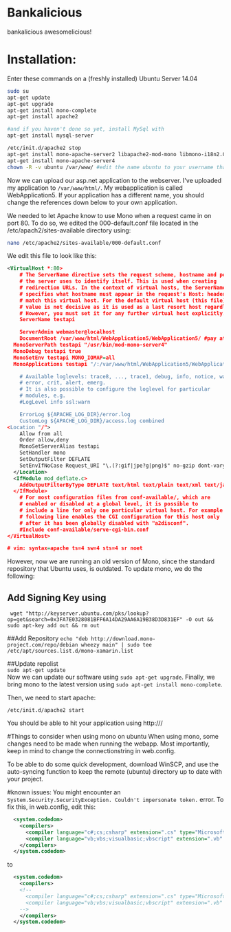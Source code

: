 # Bankalicious
bankalicious awesomelicious!

# Installation:
Enter these commands on a (freshly installed) Ubuntu Server 14.04
``` bash
sudo su
apt-get update
apt-get upgrade
apt-get install mono-complete
apt-get install apache2

#and if you haven't done so yet, install MySql with
apt-get install mysql-server

/etc/init.d/apache2 stop
apt-get install mono-apache-server2 libapache2-mod-mono libmono-i18n2.0-cil
apt-get install mono-apache-server4
chown -R -v ubuntu /var/www/ #edit the name ubuntu to your username that you use on the server
```

Now we can upload our asp.net application to the webserver. I've uploaded my application to `/var/www/html/`. My webapplication is called WebApplication5. If your application has a different name, you should change the references down below to your own application. 

We needed to let Apache know to use Mono when a request came in on port 80.  To do so, we edited the 000-default.conf file located in the /etc/apach2/sites-available directory using:
``` bash
nano /etc/apache2/sites-available/000-default.conf
```

We edit this file to look like this:
``` xml
<VirtualHost *:80>
	# The ServerName directive sets the request scheme, hostname and port that
	# the server uses to identify itself. This is used when creating
	# redirection URLs. In the context of virtual hosts, the ServerName
	# specifies what hostname must appear in the request's Host: header to
	# match this virtual host. For the default virtual host (this file) this
	# value is not decisive as it is used as a last resort host regardless.
	# However, you must set it for any further virtual host explicitly.
	ServerName testapi

	ServerAdmin webmaster@localhost
	DocumentRoot /var/www/html/WebApplication5/WebApplication5/ #pay attention that this directory exists. This path should point to the location of where your bin/ resides
  MonoServerPath testapi "/usr/bin/mod-mono-server4"
  MonoDebug testapi true
  MonoSetEnv testapi MONO_IOMAP=all
  MonoApplications testapi "/:/var/www/html/WebApplication5/WebApplication5/ #pay attention that this directory exists. This path should point to the location of where your bin/ resides

	# Available loglevels: trace8, ..., trace1, debug, info, notice, warn,
	# error, crit, alert, emerg.
	# It is also possible to configure the loglevel for particular
	# modules, e.g.
	#LogLevel info ssl:warn

	ErrorLog ${APACHE_LOG_DIR}/error.log
	CustomLog ${APACHE_LOG_DIR}/access.log combined
<Location "/">
    Allow from all
    Order allow,deny
    MonoSetServerAlias testapi
    SetHandler mono
    SetOutputFilter DEFLATE
    SetEnvIfNoCase Request_URI "\.(?:gif|jpe?g|png)$" no-gzip dont-vary
  </Location>
  <IfModule mod_deflate.c>
    AddOutputFilterByType DEFLATE text/html text/plain text/xml text/javascript
  </IfModule>
	# For most configuration files from conf-available/, which are
	# enabled or disabled at a global level, it is possible to
	# include a line for only one particular virtual host. For example the
	# following line enables the CGI configuration for this host only
	# after it has been globally disabled with "a2disconf".
	#Include conf-available/serve-cgi-bin.conf
</VirtualHost>

# vim: syntax=apache ts=4 sw=4 sts=4 sr noet
```

However, now we are running an old version of Mono, since the standard repository that Ubuntu uses, is outdated. To update mono, we do the following:

## Add Signing Key using 

``` wget "http://keyserver.ubuntu.com/pks/lookup?op=get&search=0x3FA7E0328081BFF6A14DA29AA6A19B38D3D831EF" -O out && sudo apt-key add out && rm out```

##Add Repository
```echo "deb http://download.mono-project.com/repo/debian wheezy main" | sudo tee /etc/apt/sources.list.d/mono-xamarin.list  ```
  
##Update repolist  
 `sudo apt-get update  `  
Now we can update our software using `sudo apt-get upgrade`. Finally, we bring mono to the latest version using `sudo apt-get install mono-complete`.

Then, we need to start apache:

`/etc/init.d/apache2 start`

You should be able to hit your application using http://<public ip address>/

#Things to consider when using mono on ubuntu
When using mono, some changes need to be made when running the webapp. 
Most importantly, keep in mind to change the connectionstring in web.config.

To be able to do some quick development, download WinSCP, and use the auto-syncing function to keep the remote (ubuntu) directory up to date with your project. 

#known issues:
You might encounter an `System.Security.SecurityException. Couldn't impersonate token.` error. To fix this, in web.config, edit this:
``` xml
  <system.codedom>
    <compilers>
      <compiler language="c#;cs;csharp" extension=".cs" type="Microsoft.CodeDom.Providers.DotNetCompilerPlatform.CSharpCodeProvider, Microsoft.CodeDom.Providers.DotNetCompilerPlatform, Version=1.0.0.0, Culture=neutral, PublicKeyToken=31bf3856ad364e35" warningLevel="4" compilerOptions="/langversion:6 /nowarn:1659;1699;1701" />
      <compiler language="vb;vbs;visualbasic;vbscript" extension=".vb" type="Microsoft.CodeDom.Providers.DotNetCompilerPlatform.VBCodeProvider, Microsoft.CodeDom.Providers.DotNetCompilerPlatform, Version=1.0.0.0, Culture=neutral, PublicKeyToken=31bf3856ad364e35" warningLevel="4" compilerOptions="/langversion:14 /nowarn:41008 /define:_MYTYPE=\&quot;Web\&quot; /optionInfer+" />
    </compilers>
  </system.codedom>
```
to
``` xml
  <system.codedom>
    <compilers>
    <!--
      <compiler language="c#;cs;csharp" extension=".cs" type="Microsoft.CodeDom.Providers.DotNetCompilerPlatform.CSharpCodeProvider, Microsoft.CodeDom.Providers.DotNetCompilerPlatform, Version=1.0.0.0, Culture=neutral, PublicKeyToken=31bf3856ad364e35" warningLevel="4" compilerOptions="/langversion:6 /nowarn:1659;1699;1701" />
      <compiler language="vb;vbs;visualbasic;vbscript" extension=".vb" type="Microsoft.CodeDom.Providers.DotNetCompilerPlatform.VBCodeProvider, Microsoft.CodeDom.Providers.DotNetCompilerPlatform, Version=1.0.0.0, Culture=neutral, PublicKeyToken=31bf3856ad364e35" warningLevel="4" compilerOptions="/langversion:14 /nowarn:41008 /define:_MYTYPE=\&quot;Web\&quot; /optionInfer+" />
    -->
    </compilers>
  </system.codedom>
```

